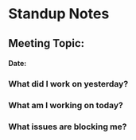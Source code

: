 # Standup Notes
## Meeting Topic:
#### Date:

### What did I work on yesterday?

### What am I working on today?

### What issues are blocking me?